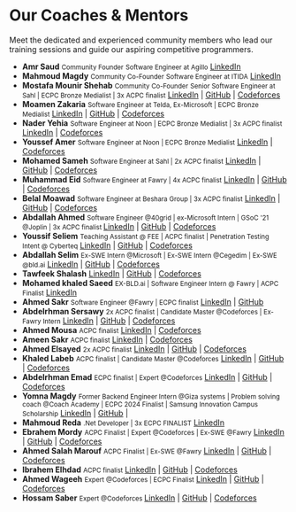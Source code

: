 <div class="hero-section">
  <h1>Our Coaches & Mentors</h1>
  <p class="md-typeset hero-subtitle">
    Meet the dedicated and experienced community members who lead our training sessions and guide our aspiring competitive programmers.
  </p>
</div>

<div class="coach-section" markdown="1">
  <ul>
    <li id="amr-saud">
        <strong>Amr Saud</strong>
        <small>Community Founder</small>
        <small>Software Engineer at Agillo</small>
        <a href="https://www.linkedin.com/in/amr-saud/" target="_blank">LinkedIn</a> 
    </li>
    <li id="amr-saud">
        <strong>Mahmoud Magdy</strong>
        <small>Community Co-Founder</small>
        <small>Software Engineer at ITIDA</small>
        <a href="https://www.linkedin.com/in/mahmoud-magdy-60628915a/" target="_blank">LinkedIn</a> 
    </li>
    <li id="mostafa-mounir-shehab">
        <strong>Mostafa Mounir Shehab</strong>
        <small>Community Co-Founder</small>
        <small>Senior Software Engineer at Sahl | ECPC Bronze Medialist | 3x ACPC finalist</small>
        <a href="https://www.linkedin.com/in/mari000/" target="_blank">LinkedIn</a> |
        <a href="https://github.com/SuperMari000" target="_blank">GitHub</a> |
        <a href="https://codeforces.com/profile/Mari000" target="_blank">Codeforces</a>
    </li>
    <li id="moamen-zakaria">
        <strong>Moamen Zakaria</strong>
        <small>Software Engineer at Telda, Ex-Microsoft | ECPC Bronze Medialist</small>
        <a href="https://www.linkedin.com/in/moamen-zakaria-465543177/" target="_blank">LinkedIn</a> |
        <a href="https://github.com/meomnzak" target="_blank">GitHub</a> |
        <a href="https://codeforces.com/profile/moemn_zakaria" target="_blank">Codeforces</a>
    </li>
    <li id="nader-yehia">
        <strong>Nader Yehia</strong>
        <small>Software Engineer at Noon | ECPC Bronze Medialist | 3x ACPC finalist</small>
        <a href="https://www.linkedin.com/in/naderyahia/" target="_blank">LinkedIn</a> |
        <a href="https://codeforces.com/profile/naderr" target="_blank">Codeforces</a>
    </li>
    <li id="youssef-amer">
        <strong>Youssef Amer</strong>
        <small>Software Engineer at Noon | ECPC Bronze Medialist</small>
        <a href="https://www.linkedin.com/in/youssef3ahmed/" target="_blank">LinkedIn</a> |
        <a href="https://codeforces.com/profile/uamer" target="_blank">Codeforces</a>
    </li>
    <li id="mohamed-sameh">
        <strong>Mohamed Sameh</strong>
        <small>Software Engineer at Sahl |  2x ACPC finalist</small>
        <a href="https://www.linkedin.com/in/mohamedsamehmohamed/" target="_blank">LinkedIn</a> |
        <a href="https://github.com/MohamedSamehMohamed" target="_blank">GitHub</a> |
        <a href="https://codeforces.com/profile/MohamedSameh" target="_blank">Codeforces</a>
    </li>
    <li id="muhammad-eid">
        <strong>Muhammad Eid</strong>
        <small>Software Engineer at Fawry |  4x ACPC finalist</small>
        <a href="https://www.linkedin.com/in/mohammed-eid35/" target="_blank">LinkedIn</a> |
        <a href="https://github.com/Mohammed-eid35" target="_blank">GitHub</a> |
        <a href="https://codeforces.com/profile/Alien35" target="_blank">Codeforces</a>
    </li>
    <li id="belal-moawad">
        <strong>Belal Moawad</strong>
        <small>Software Engineer at Beshara Group |  3x ACPC finalist</small>
        <a href="https://www.linkedin.com/in/belal-moawad-933513209/" target="_blank">LinkedIn</a> |
        <a href="https://github.com/BelalMoawad" target="_blank">GitHub</a> |
        <a href="https://codeforces.com/profile/BelalMoawad" target="_blank">Codeforces</a>
    </li>
    <li id="abdallah-ahmed">
        <strong>Abdallah Ahmed</strong>
        <small> Software Engineer @40grid | ex-Microsoft Intern | GSoC '21 @Joplin | 3x ACPC finalist </small>
        <a href="https://www.linkedin.com/in/xuser5000/" target="_blank">LinkedIn</a> |
        <a href="https://github.com/xUser5000" target="_blank">GitHub</a> |
        <a href="https://codeforces.com/profile/xUser5000" target="_blank">Codeforces</a>
    </li>
    <li id="youseef-seliem">
        <strong>Youssif Seliem</strong>
        <small>Teaching Assistant @ FEE | ACPC finalist | Penetration Testing Intent @ Cyberteq</small>
        <a href="https://www.linkedin.com/in/youssif-seliem-a156821aa/" target="_blank">LinkedIn</a> |
        <a href="https://github.com/YoussifSeliem" target="_blank">GitHub</a> |
        <a href="https://codeforces.com/profile/KakashiHataki" target="_blank">Codeforces</a>
    </li>
    <li id="abdallah-selim">
        <strong>Abdallah Selim</strong>
        <small>Ex-SWE Intern @Microsoft | Ex-SWE Intern @Cegedim | Ex-SWE @bld.ai</small>
        <a href="https://www.linkedin.com/in/abdallahmselim/" target="_blank">LinkedIn</a> |
        <a href="https://codeforces.com/profile/Selim_Senpai" target="_blank">GitHub</a> |
        <a href="https://github.com/abdallahsellem" target="_blank">Codeforces</a>
    </li>
    <li id="tawfeek-shalash">
        <strong>Tawfeek Shalash</strong>
        <a href="https://www.linkedin.com/in/tawfeek-shalash" target="_blank">LinkedIn</a> |
        <a href="https://github.com/tawfik-s" target="_blank">GitHub</a> |
        <a href="https://codeforces.com/profile/Tawfik_Shalash" target="_blank">Codeforces</a>
    </li>
    <li id="mohamed-khaled-saeed">
        <strong>Mohamed khaled Saeed</strong>
        <small>EX-BLD.ai | Software Engineer Intern @ Fawry  | ACPC Finalist</small>
        <a href="https://www.linkedin.com/in/mohamed-khaled-08229b207/" target="_blank">LinkedIn</a>
    </li>
    <li id="ahmed-sakr">
        <strong>Ahmed Sakr</strong>
        <small>Software Engineer @Fawry | ECPC finalist</small>
        <a href="https://www.linkedin.com/in/ahmedsakr07407/" target="_blank">LinkedIn</a> | 
        <a href="https://github.com/Ahmed-Mohmed-Sakr/" target="_blank">GitHub</a>
    </li>
    <li id="abdelrhman-sersawy">
        <strong>Abdelrhman Sersawy</strong>
        <small>2x ACPC finalist | Candidate Master @Codeforces | Ex-Fawry Intern</small>
        <a href="https://www.linkedin.com/in/sersawy/" target="_blank">LinkedIn</a> |
        <a href="https://github.com/Abdelrhmansersawy/" target="_blank">GitHub</a> |
        <a href="https://codeforces.com/profile/Sersawy" target="_blank">Codeforces</a>
    </li>
    <li id="ahmed-mousa">
        <strong>Ahmed Mousa</strong>
        <small>ACPC finalist</small>
        <a href="https://www.linkedin.com/in/mosmos/" target="_blank">LinkedIn</a> |
        <a href="https://codeforces.com/profile/Mousa" target="_blank">Codeforces</a>
    </li>
    <li id="ameen-sakr">
        <strong>Ameen Sakr</strong>
        <small>ACPC finalist</small>
        <a href="https://www.linkedin.com/in/ameen-osama-843939234/" target="_blank">LinkedIn</a> |
        <a href="https://codeforces.com/profile/Amigoo" target="_blank">Codeforces</a>
    </li>
    <li id="ahmed-elsayed">
        <strong>Ahmed Elsayed</strong>
        <small>2x ACPC finalist</small>
        <a href="https://www.linkedin.com/in/ahmedelsayedmousa/" target="_blank">LinkedIn</a> |
        <a href="https://github.com/aalsayed70" target="_blank">GitHub</a> |
        <a href="https://codeforces.com/profile/-Ahmed_-_Elsayed-" target="_blank">Codeforces</a>
    </li>
    <li id="khaled-labeb">
        <strong>Khaled Labeb</strong>
        <small>ACPC finalist | Candidate Master @Codeforces</small>
        <a href="https://www.linkedin.com/in/khaled-mohamed-98700a246/" target="_blank">LinkedIn</a> |
        <a href="https://github.com/khalwsh/" target="_blank">GitHub</a> |
        <a href="https://codeforces.com/profile/Khalwsh" target="_blank">Codeforces</a>
    </li>
    <li id="abdelrhman-emad">
        <strong>Abdelrhman Emad</strong>
        <small>ECPC finalist | Expert @Codeforces</small>
        <a href="https://www.linkedin.com/in/abdurrahman-emad/" target="_blank">LinkedIn</a> |
        <a href="https://github.com/abdoemad552" target="_blank">GitHub</a> |
        <a href="https://codeforces.com/profile/_ABDOEMAD_" target="_blank">Codeforces</a>
    </li>
    <li id="yomna-magdy">
        <strong>Yomna Magdy</strong>
        <small>Former Backend Engineer Intern @Giza systems | Problem solving coach @Coach Academy | ECPC 2024 Finalist | Samsung Innovation Campus Scholarship</small>
        <a href="https://www.linkedin.com/in/yomna1267" target="_blank">LinkedIn</a> |
        <a href="https://github.com/yomna1267" target="_blank">GitHub</a> |
    </li>
    <li id="mahmoud-reda">
        <strong>Mahmoud Reda</strong>
        <small>.Net Developer | 3x ECPC FINALIST</small>
        <a href="https://www.linkedin.com/in/mahmoud-abouelazm" target="_blank">LinkedIn</a> 
    </li>
    <li id="ebrahim-mordy">
        <strong>Ebrahem Mordy</strong>
        <small>ACPC Finalist | Expert @Codeforces | Ex-SWE @Fawry</small>
        <a href="https://www.linkedin.com/in/ebrahemmordy" target="_blank">LinkedIn</a> |
        <a href="https://codeforces.com/profile/M0rdy" target="_blank">GitHub</a> |
        <a href="https://github.com/EbrahemMordy" target="_blank">Codeforces</a>
    </li>
    <li id="ahmed-marouf">
        <strong>Ahmed Salah Marouf</strong>
        <small>ACPC Finalist | Ex-SWE @Fawry</small>
        <a href="https://www.linkedin.com/in/ahmed-salah-96b7b322a/" target="_blank">LinkedIn</a> |
        <a href="https://codeforces.com/profile/M3rof" target="_blank">GitHub</a> |
        <a href="http://github.com/ahmed-Elshitehi" target="_blank">Codeforces</a>
    </li>
    <li id="ibrahme-elhdad">
        <strong>Ibrahem Elhdad</strong>
        <small>ACPC finalist</small>
        <a href="https://www.linkedin.com/in/ibrahem-elhdad-21216226b/" target="_blank">LinkedIn</a> |
        <a href="https://github.com/I-Elhadad" target="_blank">GitHub</a> |
        <a href="https://codeforces.com/profile/hadad" target="_blank">Codeforces</a>
    </li>
     <li id="ahmed-wageeh">
        <strong>Ahmed Wageeh</strong>
        <small>Expert @Codeforces | ECPC Finalist</small>
        <a href="  https://www.linkedin.com/in/ahmed-wageeh-6aa1b5304" target="_blank">LinkedIn</a> |
        <a href="https://github.com/with-wageeh" target="_blank">GitHub</a> |
        <a href="https://codeforces.com/profile/Wageeh" target="_blank">Codeforces</a>
    </li>
    <li id="hossam-saber">
        <strong>Hossam Saber</strong>
        <small>Expert @Codeforces </small>
        <a href="https://www.linkedin.com/in/hossam-saberr?utm_source=share&utm_campaign=share_via&utm_content=profile&utm_medium=android_app" target="_blank">LinkedIn</a> |
        <a href="https://github.com/HossamSaberr" target="_blank">GitHub</a> |
        <a href="https://codeforces.com/profile/Homz" target="_blank">Codeforces</a>
    </li>
  </ul>
</div> 
